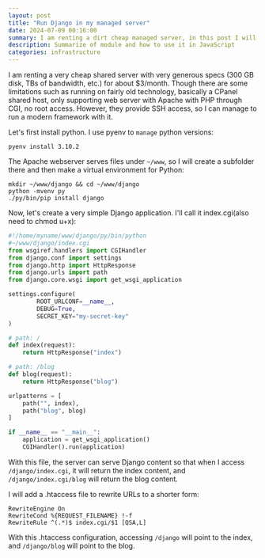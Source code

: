 ```yaml
---
layout: post
title: "Run Django in my managed server"
date: 2024-07-09 00:16:00
summary: I am renting a dirt cheap managed server, in this post I will explain how to run django with it
description: Summarize of module and how to use it in JavaScript
categories: infrastructure
---
```


I am renting a very cheap shared server with very generous specs (300 GB disk, TBs of bandwidth, etc.) for about $3/month. Though there are some limitations such as running on fairly old technology, basically a CPanel shared host, only supporting web server with Apache with PHP through CGI, no root access. However, they provide SSH access, so I can manage to run a modern framework with it.

Let's first install python. I use pyenv to `manage` python versions:

```
pyenv install 3.10.2
```

The Apache webserver serves files under `~/www`, so I will create a subfolder there and then make a virtual environment for Python:

```
mkdir ~/www/django && cd ~/www/django
python -mvenv py
./py/bin/pip install django
```

Now, let's create a very simple Django application. I'll call it index.cgi(also need to chmod u+x):

```python
#!/home/myname/www/django/py/bin/python
#~/www/django/index.cgi
from wsgiref.handlers import CGIHandler
from django.conf import settings
from django.http import HttpResponse
from django.urls import path
from django.core.wsgi import get_wsgi_application

settings.configure(
        ROOT_URLCONF=__name__,
        DEBUG=True,
        SECRET_KEY="my-secret-key"
)

# path: / 
def index(request):
    return HttpResponse("index")

# path: /blog
def blog(request):
    return HttpResponse("blog")

urlpatterns = [
    path("", index),
    path("blog", blog)
]

if __name__ == "__main__":
    application = get_wsgi_application()
    CGIHandler().run(application)
```

With this file, the server can serve Django content so that when I access `/django/index.cgi`, it will return the index content, and `/django/index.cgi/blog` will return the blog content.

I will add a .htaccess file to rewrite URLs to a shorter form:

```htaccess
RewriteEngine On
RewriteCond %{REQUEST_FILENAME} !-f
RewriteRule ^(.*)$ index.cgi/$1 [QSA,L]
```

With this .htaccess configuration, accessing `/django` will point to the index, and `/django/blog` will point to the blog.
